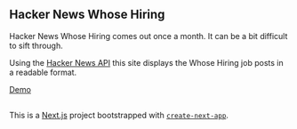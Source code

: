 
## Hacker News Whose Hiring
Hacker News Whose Hiring comes out once a month. It can be a bit difficult to sift through. 

Using the [Hacker News API](https://github.com/HackerNews/API) this site displays the Whose Hiring job posts in a readable format.

[Demo](https://hackernews-whosehiring.vercel.app/2024/3)

##
This is a [Next.js](https://nextjs.org/) project bootstrapped with [`create-next-app`](https://github.com/vercel/next.js/tree/canary/packages/create-next-app).


